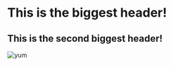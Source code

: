 # This is the biggest header!
## This is the second biggest header!

![yum](https://github.com/ashhendrata/skills-communicate-using-markdown/assets/134671782/b2850607-d58b-465e-9e44-a68d64aaaa18)
